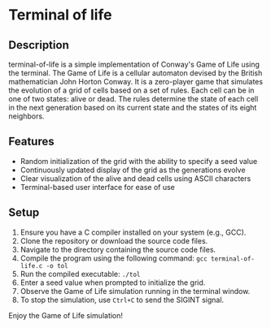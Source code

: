 # Terminal of life

## Description
terminal-of-life is a simple implementation of Conway's Game of Life using the terminal. The Game of Life is a cellular automaton devised by the British mathematician John Horton Conway. It is a zero-player game that simulates the evolution of a grid of cells based on a set of rules. Each cell can be in one of two states: alive or dead. The rules determine the state of each cell in the next generation based on its current state and the states of its eight neighbors.

## Features
- Random initialization of the grid with the ability to specify a seed value
- Continuously updated display of the grid as the generations evolve
- Clear visualization of the alive and dead cells using ASCII characters
- Terminal-based user interface for ease of use

## Setup
1. Ensure you have a C compiler installed on your system (e.g., GCC).
2. Clone the repository or download the source code files.
3. Navigate to the directory containing the source code files.
4. Compile the program using the following command: `gcc terminal-of-life.c -o tol`
6. Run the compiled executable: `./tol`
7. Enter a seed value when prompted to initialize the grid.
8. Observe the Game of Life simulation running in the terminal window.
9. To stop the simulation, use `Ctrl+C` to send the SIGINT signal.

Enjoy the Game of Life simulation!
